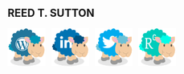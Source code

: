 <div id="hi--im-reed">
</div>

<h2 align="left">REED T. SUTTON</h2>

<p align='left'>
<a href="https://reedsutton.ca"><img height="75" src="https://github.com/reedtsutton/reedtsutton/blob/main/sheep/iconfinder_wordpress_right_236865.png?raw=true"></a>&nbsp;&nbsp;
<a href="https://www.linkedin.com/in/reedtsutton/"><img height="75" src="https://github.com/reedtsutton/reedtsutton/blob/main/sheep/iconfinder_linkedin_right_236876.png?raw=true"></a>&nbsp;&nbsp;
<a href="https://twitter.com/reedus33"><img height="75" src="https://github.com/reedtsutton/reedtsutton/blob/main/sheep/iconfinder_twitter_right_236868.png?raw=true"></a>&nbsp;&nbsp;
<a href="https://www.researchgate.net/profile/Reed_Sutton"><img height="75" src="https://github.com/reedtsutton/reedtsutton/blob/main/sheep/iconfinder_researchgate_right_custom.png?raw=true"></a>&nbsp;&nbsp;
</p>

<!-- HIDDEN
**reedtsutton/reedtsutton** is a ✨ _special_ ✨ repository because its `README.md` (this file) appears on your GitHub profile.

<h3 align="left">Medical machine learning researcher (PhD student)</h3>

### Hi there 👋

Here are some ideas to get you started:

- 🔭 I’m currently working on ...
- 🌱 I’m currently learning ...
- 👯 I’m looking to collaborate on ...
- 🤔 I’m looking for help with ...
- 💬 Ask me about ...
- 📫 How to reach me: ...
- 😄 Pronouns: ...
- ⚡ Fun fact: ...
-->
